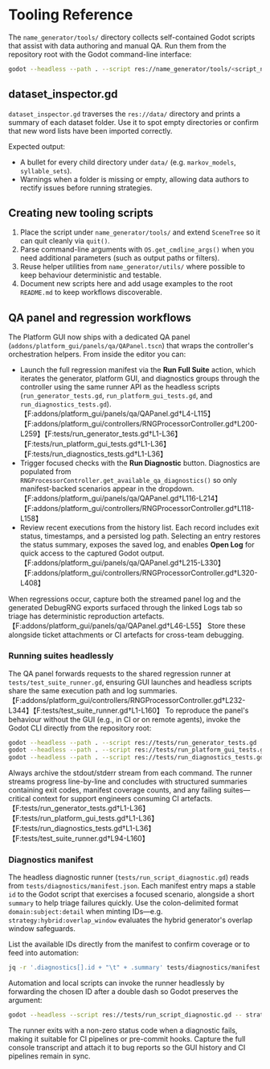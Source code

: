 # Tooling Reference

The `name_generator/tools/` directory collects self-contained Godot scripts that assist with data authoring and manual QA. Run them from the repository root with the Godot command-line interface:

```bash
godot --headless --path . --script res://name_generator/tools/<script_name>.gd
```

## dataset_inspector.gd

`dataset_inspector.gd` traverses the `res://data/` directory and prints a summary of each dataset folder. Use it to spot empty directories or confirm that new word lists have been imported correctly.

Expected output:

- A bullet for every child directory under `data/` (e.g. `markov_models`, `syllable_sets`).
- Warnings when a folder is missing or empty, allowing data authors to rectify issues before running strategies.

## Creating new tooling scripts

1. Place the script under `name_generator/tools/` and extend `SceneTree` so it can quit cleanly via `quit()`.
2. Parse command-line arguments with `OS.get_cmdline_args()` when you need additional parameters (such as output paths or filters).
3. Reuse helper utilities from `name_generator/utils/` where possible to keep behaviour deterministic and testable.
4. Document new scripts here and add usage examples to the root `README.md` to keep workflows discoverable.

## QA panel and regression workflows

The Platform GUI now ships with a dedicated QA panel (`addons/platform_gui/panels/qa/QAPanel.tscn`) that wraps the controller's orchestration helpers. From inside the editor you can:

- Launch the full regression manifest via the **Run Full Suite** action, which iterates the generator, platform GUI, and diagnostics groups through the controller using the same runner API as the headless scripts (`run_generator_tests.gd`, `run_platform_gui_tests.gd`, and `run_diagnostics_tests.gd`).【F:addons/platform_gui/panels/qa/QAPanel.gd†L4-L115】【F:addons/platform_gui/controllers/RNGProcessorController.gd†L200-L259】【F:tests/run_generator_tests.gd†L1-L36】【F:tests/run_platform_gui_tests.gd†L1-L36】【F:tests/run_diagnostics_tests.gd†L1-L36】
- Trigger focused checks with the **Run Diagnostic** button. Diagnostics are populated from `RNGProcessorController.get_available_qa_diagnostics()` so only manifest-backed scenarios appear in the dropdown.【F:addons/platform_gui/panels/qa/QAPanel.gd†L116-L214】【F:addons/platform_gui/controllers/RNGProcessorController.gd†L118-L158】
- Review recent executions from the history list. Each record includes exit status, timestamps, and a persisted log path. Selecting an entry restores the status summary, exposes the saved log, and enables **Open Log** for quick access to the captured Godot output.【F:addons/platform_gui/panels/qa/QAPanel.gd†L215-L330】【F:addons/platform_gui/controllers/RNGProcessorController.gd†L320-L408】

When regressions occur, capture both the streamed panel log and the generated DebugRNG exports surfaced through the linked Logs tab so triage has deterministic reproduction artefacts.【F:addons/platform_gui/panels/qa/QAPanel.gd†L46-L55】 Store these alongside ticket attachments or CI artefacts for cross-team debugging.

### Running suites headlessly

The QA panel forwards requests to the shared regression runner at `tests/test_suite_runner.gd`, ensuring GUI launches and headless scripts share the same execution path and log summaries.【F:addons/platform_gui/controllers/RNGProcessorController.gd†L232-L344】【F:tests/test_suite_runner.gd†L1-L160】 To reproduce the panel's behaviour without the GUI (e.g., in CI or on remote agents), invoke the Godot CLI directly from the repository root:

```bash
godot --headless --path . --script res://tests/run_generator_tests.gd
godot --headless --path . --script res://tests/run_platform_gui_tests.gd
godot --headless --path . --script res://tests/run_diagnostics_tests.gd
```

Always archive the stdout/stderr stream from each command. The runner streams progress line-by-line and concludes with structured summaries containing exit codes, manifest coverage counts, and any failing suites—critical context for support engineers consuming CI artefacts.【F:tests/run_generator_tests.gd†L1-L36】【F:tests/run_platform_gui_tests.gd†L1-L36】【F:tests/run_diagnostics_tests.gd†L1-L36】【F:tests/test_suite_runner.gd†L94-L160】

### Diagnostics manifest

The headless diagnostic runner (`tests/run_script_diagnostic.gd`) reads from `tests/diagnostics/manifest.json`. Each manifest entry maps a stable `id` to the Godot script that exercises a focused scenario, alongside a short `summary` to help triage failures quickly. Use the colon-delimited format `domain:subject:detail` when minting IDs—e.g. `strategy:hybrid:overlap_window` evaluates the hybrid generator's overlap window safeguards.

List the available IDs directly from the manifest to confirm coverage or to feed into automation:

```bash
jq -r '.diagnostics[].id + "\t" + .summary' tests/diagnostics/manifest.json
```

Automation and local scripts can invoke the runner headlessly by forwarding the chosen ID after a double dash so Godot preserves the argument:

```bash
godot --headless --script res://tests/run_script_diagnostic.gd -- strategy:hybrid:overlap_window
```

The runner exits with a non-zero status code when a diagnostic fails, making it suitable for CI pipelines or pre-commit hooks. Capture the full console transcript and attach it to bug reports so the GUI history and CI pipelines remain in sync.
